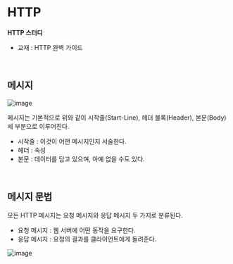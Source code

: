 # HTTP

<strong>HTTP 스터디</strong>

- 교재 : HTTP 완벽 가이드
<br>

## 메시지

![image](https://user-images.githubusercontent.com/81916648/147874289-bca3c92b-f70a-4f26-ac64-391386f6aa62.png)

메시지는 기본적으로 위와 같이 시작줄(Start-Line), 헤더 블록(Header), 본문(Body) 세 부분으로 이루어진다.

- 시작줄 : 이것이 어떤 메시지인지 서술한다.
- 헤더 : 속성
- 본문 : 데이터를 담고 있으며, 아예 없을 수도 있다.
<br>

## 메시지 문법

모든 HTTP 메시지는 요청 메시지와 응답 메시지 두 가지로 분류된다.

- 요청 메시지 : 웹 서버에 어떤 동작을 요구한다.
- 응답 메시지 : 요청의 결과를 클라이언트에게 돌려준다.
 
![image](https://user-images.githubusercontent.com/81916648/147874425-7ae39833-6d12-455e-a8e6-f479fd69c4b7.png)

